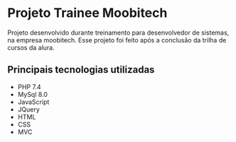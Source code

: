 # Projeto Trainee Moobitech

Projeto desenvolvido durante treinamento para desenvolvedor de sistemas, na empresa moobitech. Esse projeto foi feito após a conclusão da trilha de cursos da alura. 

## Principais tecnologias utilizadas

* PHP 7.4
* MySql 8.0
* JavaScript
* JQuery
* HTML
* CSS
* MVC
